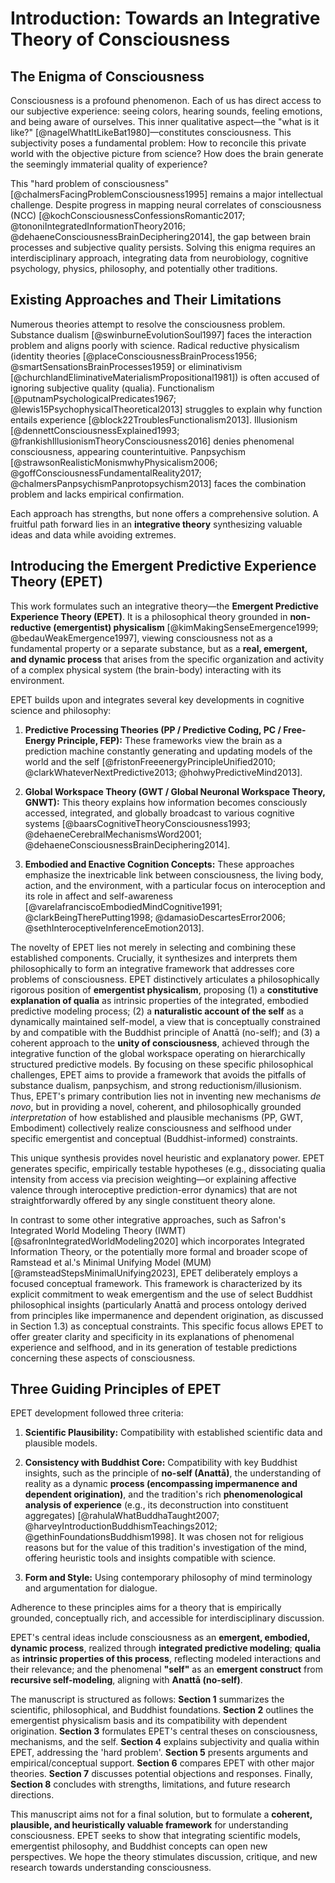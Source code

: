 # Introduction: Towards an Integrative Theory of Consciousness

## The Enigma of Consciousness

Consciousness is a profound phenomenon. Each of us has direct access to our subjective experience: seeing colors, hearing sounds, feeling emotions, and being aware of ourselves. This inner qualitative aspect—the "what is it like?" [@nagelWhatItLikeBat1980]—constitutes consciousness. This subjectivity poses a fundamental problem: How to reconcile this private world with the objective picture from science? How does the brain generate the seemingly immaterial quality of experience?

This "hard problem of consciousness" [@chalmersFacingProblemConsciousness1995] remains a major intellectual challenge. Despite progress in mapping neural correlates of consciousness (NCC) [@kochConsciousnessConfessionsRomantic2017; @tononiIntegratedInformationTheory2016; @dehaeneConsciousnessBrainDeciphering2014], the gap between brain processes and subjective quality persists. Solving this enigma requires an interdisciplinary approach, integrating data from neurobiology, cognitive psychology, physics, philosophy, and potentially other traditions.

## Existing Approaches and Their Limitations

Numerous theories attempt to resolve the consciousness problem. Substance dualism [@swinburneEvolutionSoul1997] faces the interaction problem and aligns poorly with science. Radical reductive physicalism (identity theories [@placeConsciousnessBrainProcess1956; @smartSensationsBrainProcesses1959] or eliminativism [@churchlandEliminativeMaterialismPropositional1981]) is often accused of ignoring subjective quality (qualia). Functionalism [@putnamPsychologicalPredicates1967; @lewis15PsychophysicalTheoretical2013] struggles to explain why function entails experience [@block22TroublesFunctionalism2013]. Illusionism [@dennettConsciousnessExplained1993; @frankishIllusionismTheoryConsciousness2016] denies phenomenal consciousness, appearing counterintuitive. Panpsychism [@strawsonRealisticMonismwhyPhysicalism2006; @goffConsciousnessFundamentalReality2017; @chalmersPanpsychismPanprotopsychism2013] faces the combination problem and lacks empirical confirmation.

Each approach has strengths, but none offers a comprehensive solution. A fruitful path forward lies in an **integrative theory** synthesizing valuable ideas and data while avoiding extremes.

## Introducing the Emergent Predictive Experience Theory (EPET)

This work formulates such an integrative theory—the **Emergent Predictive Experience Theory (EPET)**. It is a philosophical theory grounded in **non-reductive (emergentist) physicalism** [@kimMakingSenseEmergence1999; @bedauWeakEmergence1997], viewing consciousness not as a fundamental property or a separate substance, but as a **real, emergent, and dynamic process** that arises from the specific organization and activity of a complex physical system (the brain-body) interacting with its environment.

EPET builds upon and integrates several key developments in cognitive science and philosophy:

1.  **Predictive Processing Theories (PP / Predictive Coding, PC / Free-Energy Principle, FEP):** These frameworks view the brain as a prediction machine constantly generating and updating models of the world and the self [@fristonFreeenergyPrincipleUnified2010; @clarkWhateverNextPredictive2013; @hohwyPredictiveMind2013].
    
2.  **Global Workspace Theory (GWT / Global Neuronal Workspace Theory, GNWT):** This theory explains how information becomes consciously accessed, integrated, and globally broadcast to various cognitive systems [@baarsCognitiveTheoryConsciousness1993; @dehaeneCerebralMechanismsWord2001; @dehaeneConsciousnessBrainDeciphering2014].
    
3.  **Embodied and Enactive Cognition Concepts:** These approaches emphasize the inextricable link between consciousness, the living body, action, and the environment, with a particular focus on interoception and its role in affect and self-awareness [@varelafranciscoEmbodiedMindCognitive1991; @clarkBeingTherePutting1998; @damasioDescartesError2006; @sethInteroceptiveInferenceEmotion2013].
    
The novelty of EPET lies not merely in selecting and combining these established components. Crucially, it synthesizes and interprets them philosophically to form an integrative framework that addresses core problems of consciousness. EPET distinctively articulates a philosophically rigorous position of **emergentist physicalism**, proposing (1) a **constitutive explanation of qualia** as intrinsic properties of the integrated, embodied predictive modeling process; (2) a **naturalistic account of the self** as a dynamically maintained self-model, a view that is conceptually constrained by and compatible with the Buddhist principle of Anattā (no-self); and (3) a coherent approach to the **unity of consciousness**, achieved through the integrative function of the global workspace operating on hierarchically structured predictive models. By focusing on these specific philosophical challenges, EPET aims to provide a framework that avoids the pitfalls of substance dualism, panpsychism, and strong reductionism/illusionism. Thus, EPET's primary contribution lies not in inventing new mechanisms *de novo*, but in providing a novel, coherent, and philosophically grounded *interpretation* of how established and plausible mechanisms (PP, GWT, Embodiment) collectively realize consciousness and selfhood under specific emergentist and conceptual (Buddhist-informed) constraints.

This unique synthesis provides novel heuristic and explanatory power. EPET generates specific, empirically testable hypotheses (e.g., dissociating qualia intensity from access via precision weighting—or explaining affective valence through interoceptive prediction-error dynamics) that are not straightforwardly offered by any single constituent theory alone.

In contrast to some other integrative approaches, such as Safron's Integrated World Modeling Theory (IWMT) [@safronIntegratedWorldModeling2020] which incorporates Integrated Information Theory, or the potentially more formal and broader scope of Ramstead et al.'s Minimal Unifying Model (MUM) [@ramsteadStepsMinimalUnifying2023], EPET deliberately employs a focused conceptual framework. This framework is characterized by its explicit commitment to weak emergentism and the use of select Buddhist philosophical insights (particularly Anattā and process ontology derived from principles like impermanence and dependent origination, as discussed in Section 1.3) as conceptual constraints. This specific focus allows EPET to offer greater clarity and specificity in its explanations of phenomenal experience and selfhood, and in its generation of testable predictions concerning these aspects of consciousness.

## Three Guiding Principles of EPET

EPET development followed three criteria:

1.  **Scientific Plausibility:** Compatibility with established scientific data and plausible models.
    
2.  **Consistency with Buddhist Core:** Compatibility with key Buddhist insights, such as the principle of **no-self (Anattā)**, the understanding of reality as a dynamic **process (encompassing impermanence and dependent origination)**, and the tradition's rich **phenomenological analysis of experience** (e.g., its deconstruction into constituent aggregates) [@rahulaWhatBuddhaTaught2007; @harveyIntroductionBuddhismTeachings2012; @gethinFoundationsBuddhism1998]. It was chosen not for religious reasons but for the value of this tradition's investigation of the mind, offering heuristic tools and insights compatible with science.
    
3.  **Form and Style:** Using contemporary philosophy of mind terminology and argumentation for dialogue.
    
Adherence to these principles aims for a theory that is empirically grounded, conceptually rich, and accessible for interdisciplinary discussion.


EPET's central ideas include consciousness as an **emergent, embodied, dynamic process**, realized through **integrated predictive modeling**; **qualia** as **intrinsic properties of this process**, reflecting modeled interactions and their relevance; and the phenomenal **"self"** as an **emergent construct** from **recursive self-modeling**, aligning with **Anattā (no-self)**.

The manuscript is structured as follows: **Section 1** summarizes the scientific, philosophical, and Buddhist foundations. **Section 2** outlines the emergentist physicalism basis and its compatibility with dependent origination. **Section 3** formulates EPET's central theses on consciousness, mechanisms, and the self. **Section 4** explains subjectivity and qualia within EPET, addressing the 'hard problem'. **Section 5** presents arguments and empirical/conceptual support. **Section 6** compares EPET with other major theories. **Section 7** discusses potential objections and responses. Finally, **Section 8** concludes with strengths, limitations, and future research directions.

This manuscript aims not for a final solution, but to formulate a **coherent, plausible, and heuristically valuable framework** for understanding consciousness. EPET seeks to show that integrating scientific models, emergentist philosophy, and Buddhist concepts can open new perspectives. We hope the theory stimulates discussion, critique, and new research towards understanding consciousness.
